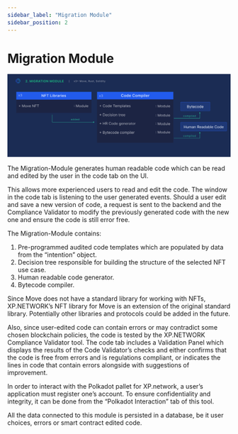 ```yaml
---
sidebar_label: "Migration Module"
sidebar_position: 2
---
```


# Migration Module

![Migration Module](../../static/img/65.MigrationModule.png)

The Migration-Module generates human readable code which can be read and edited by the user in the code tab on the UI.

This allows more experienced users to read and edit the code. The window in the code tab is listening to the user generated events. Should a user edit and save a new version of code, a request is sent to the backend and the Compliance Validator to modify the previously generated code with the new one and ensure the code is still error free.

The Migration-Module contains:

1. Pre-programmed audited code templates which are populated by data from the “intention” object.
2. Decision tree responsible for building the structure of the selected NFT use case.
3. Human readable code generator.
4. Bytecode compiler.

Since Move does not have a standard library for working with NFTs, XP.NETWORK’s NFT library for Move is an extension of the original standard library. Potentially other libraries and protocols could be added in the future.

Also, since user-edited code can contain errors or may contradict some chosen blockchain policies, the code is tested by the XP.NETWORK Compliance Validator tool. The code tab includes a Validation Panel which displays the results of the Code Validator’s checks and either confirms that the code is free from errors and is regulations compliant, or indicates the lines in code that contain errors alongside with suggestions of improvement.

In order to interact with the Polkadot pallet for XP.network, a user’s application must register one’s account. To ensure confidentiality and integrity, it can be done from the “Polkadot Interaction” tab of this tool.

All the data connected to this module is persisted in a database, be it user choices, errors or smart contract edited code.
